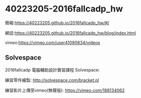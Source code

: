 # 40223205-2016fallcadp_hw

簡報:https://40223205.github.io/2016fallcadp_hw/#/

網誌:https://40223205.github.io/2016fallcadp_hw/blog/index.html

vimeo:https://vimeo.com/user41090834/videos

## Solvespace 
2016fallcadp 電腦輔助設計實習課程 Solvespace:

練習零件繪製: http://solvespace.com/bracket.pl

練習影片上傳至vimeo(無聲版): https://vimeo.com/188134062

